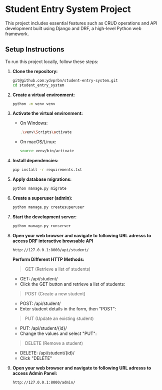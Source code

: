 # Student Entry System Project

This project includes essential features such as CRUD operations and API development built using Django and DRF, a high-level Python web framework.

## Setup Instructions

To run this project locally, follow these steps:

1. **Clone the repository:**

   ```bash
   git@github.com:ydvprbn/student-entry-system.git
   cd student_entry_system
   ```

2. **Create a virtual environment:**
   ```bash
   python -m venv venv
   ```
3. **Activate the virtual environment:**

   - On Windows:
     ```bash
     .\venv\Scripts\activate
     ```
   - On macOS/Linux:
     ```bash
     source venv/bin/activate
     ```

4. **Install dependencies:**
   ```bash
   pip install -r requirements.txt
   ```

5. **Apply database migrations:**

   ```bash
   python manage.py migrate
   ```

6. **Create a superuser (admin):**

   ```bash
   python manage.py createsuperuser
   ```

7. **Start the development server:**

   ```bash
   python manage.py runserver
   ```
   
8. **Open your web browser and navigate to following URL adresss to access DRF interactive browsable API**
   ```
   http://127.0.0.1:8000/api/student/
   ```
   **Perform Different HTTP Methods:**
    > GET (Retrieve a list of students)
      - GET: /api/student/
      - Click the GET button and retrieve a list of students:
        
    > POST (Create a new student)
      - POST: /api/student/
      - Enter student details in the form, then "POST":
      
    > PUT (Update an existing student)
      - PUT: /api/student/{id}/
      - Change the values and select "PUT":
      
    > DELETE (Remove a student)
      - DELETE: /api/student/{id}/
      - Click "DELETE"
       
8. **Open your web browser and navigate to following URL adresss to access Admin Panel:**
   ```
   http://127.0.0.1:8000/admin/
   ```   
